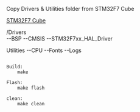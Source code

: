 Copy Drivers & Utilities folder from STM32F7 Cube

<a href="http://www.st.com/st-web-ui/static/active/en/st_prod_software_internet/resource/technical/software/firmware/stm32cubef7.zip">STM32F7 Cube</a>


/Drivers<br>
--BSP
--CMSIS
--STM32F7xx_HAL_Driver

Utilities
--CPU
--Fonts
--Logs


<code>
Build:	
	make
</code>

<code>
Flash:	
	make flash
</code>

<code>
clean:	
	make clean
</code>